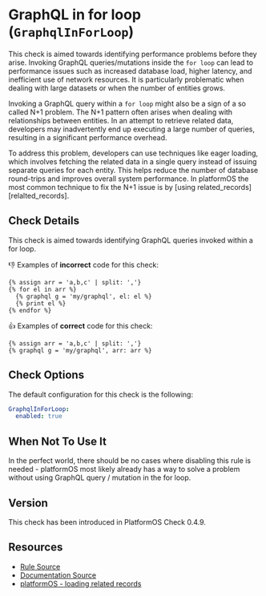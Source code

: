 # GraphQL in for loop (`GraphqlInForLoop`)

This check is aimed towards identifying performance problems before they arise. Invoking GraphQL queries/mutations inside the `for loop` can lead to performance issues such as increased database load, higher latency, and inefficient use of network resources. It is particularly problematic when dealing with large datasets or when the number of entities grows.

Invoking a GraphQL query within a `for loop` might also be a sign of a so called N+1 problem. The N+1 pattern often arises when dealing with relationships between entities. In an attempt to retrieve related data, developers may inadvertently end up executing a large number of queries, resulting in a significant performance overhead.

To address this problem, developers can use techniques like eager loading, which involves fetching the related data in a single query instead of issuing separate queries for each entity. This helps reduce the number of database round-trips and improves overall system performance. In platformOS the most common technique to fix the N+1 issue is by [using related_records][relalted_records].

## Check Details

This check is aimed towards identifying GraphQL queries invoked within a for loop.

:-1: Examples of **incorrect** code for this check:

```liquid
{% assign arr = 'a,b,c' | split: ','}
{% for el in arr %}
  {% graphql g = 'my/graphql', el: el %}
  {% print el %}
{% endfor %}

```

:+1: Examples of **correct** code for this check:

```liquid
{% assign arr = 'a,b,c' | split: ','}
{% graphql g = 'my/graphql', arr: arr %}
```

## Check Options

The default configuration for this check is the following:

```yaml
GraphqlInForLoop:
  enabled: true
```

## When Not To Use It

In the perfect world, there should be no cases where disabling this rule is needed - platformOS most likely already has a way to solve a problem without using GraphQL query / mutation in the for loop.

## Version

This check has been introduced in PlatformOS Check 0.4.9.

## Resources

- [Rule Source][codesource]
- [Documentation Source][docsource]
- [platformOS - loading related records][related_records]

[codesource]: /lib/platformos_check/checks/graphql_in_for_loop.rb
[docsource]: /docs/checks/graphql_in_for_loop.md
[related_records]: https://documentation.platformos.com/developer-guide/records/loading-related-records
